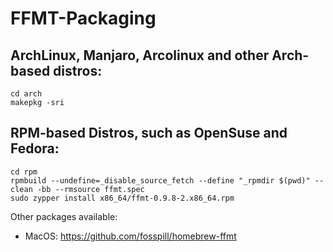 # FFMT-Packaging

## ArchLinux, Manjaro, Arcolinux and other Arch-based distros:
```
cd arch
makepkg -sri
```
## RPM-based Distros, such as OpenSuse and Fedora:
```
cd rpm
rpmbuild --undefine=_disable_source_fetch --define "_rpmdir $(pwd)" --clean -bb --rmsource ffmt.spec
sudo zypper install x86_64/ffmt-0.9.8-2.x86_64.rpm
```


Other packages available:
- MacOS: https://github.com/fosspill/homebrew-ffmt

